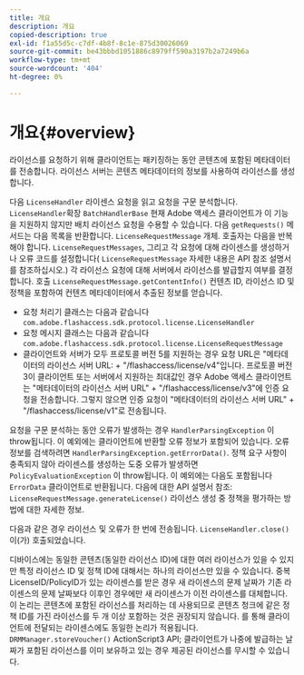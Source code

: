 ```yaml
---
title: 개요
description: 개요
copied-description: true
exl-id: f1a55d5c-c7df-4b8f-8c1e-875d30026069
source-git-commit: be43bbbd1051886c8979ff590a3197b2a7249b6a
workflow-type: tm+mt
source-wordcount: '404'
ht-degree: 0%

---
```


# 개요{#overview}

라이선스를 요청하기 위해 클라이언트는 패키징하는 동안 콘텐츠에 포함된 메타데이터를 전송합니다. 라이선스 서버는 콘텐츠 메타데이터의 정보를 사용하여 라이선스를 생성합니다.

다음 `LicenseHandler` 라이센스 요청을 읽고 요청을 구문 분석합니다. `LicenseHandler`확장 `BatchHandlerBase` 현재 Adobe 액세스 클라이언트가 이 기능을 지원하지 않지만 배치 라이선스 요청을 수용할 수 있습니다. 다음 `getRequests()` 메서드는 다음 목록을 반환합니다. `LicenseRequestMessage` 개체. 호출자는 다음을 반복해야 합니다. `LicenseRequestMessages`, 그리고 각 요청에 대해 라이센스를 생성하거나 오류 코드를 설정합니다( `LicenseRequestMessage` 자세한 내용은 API 참조 설명서 를 참조하십시오.) 각 라이선스 요청에 대해 서버에서 라이선스를 발급할지 여부를 결정합니다. 호출 `LicenseRequestMessage.getContentInfo()` 컨텐츠 ID, 라이선스 ID 및 정책을 포함하여 컨텐츠 메타데이터에서 추출된 정보를 얻습니다.

* 요청 처리기 클래스는 다음과 같습니다 `com.adobe.flashaccess.sdk.protocol.license.LicenseHandler`
* 요청 메시지 클래스는 다음과 같습니다 `com.adobe.flashaccess.sdk.protocol.license.LicenseRequestMessage`
* 클라이언트와 서버가 모두 프로토콜 버전 5를 지원하는 경우 요청 URL은 &quot;메타데이터의 라이선스 서버 URL: + &quot;/flashaccess/license/v4&quot;입니다. 프로토콜 버전 3이 클라이언트 또는 서버에서 지원하는 최대값인 경우 Adobe 액세스 클라이언트는 &quot;메타데이터의 라이선스 서버 URL&quot; + &quot;/flashaccess/license/v3&quot;에 인증 요청을 전송합니다. 그렇지 않으면 인증 요청이 &quot;메타데이터의 라이선스 서버 URL&quot; + &quot;/flashaccess/license/v1&quot;로 전송됩니다.

요청을 구문 분석하는 동안 오류가 발생하는 경우 `HandlerParsingException` 이 throw됩니다. 이 예외에는 클라이언트에 반환할 오류 정보가 포함되어 있습니다. 오류 정보를 검색하려면 `HandlerParsingException.getErrorData()`. 정책 요구 사항이 충족되지 않아 라이센스를 생성하는 도중 오류가 발생하면 `PolicyEvaluationException` 이 throw됩니다. 이 예외에는 다음도 포함됩니다 `ErrorData` 클라이언트로 반환됩니다. 다음에 대한 API 설명서 참조: `LicenseRequestMessage.generateLicense()` 라이선스 생성 중 정책을 평가하는 방법에 대한 자세한 정보.

다음과 같은 경우 라이선스 및 오류가 한 번에 전송됩니다. `LicenseHandler.close()` 이(가) 호출되었습니다.

디바이스에는 동일한 콘텐츠(동일한 라이선스 ID)에 대한 여러 라이선스가 있을 수 있지만 특정 라이선스 ID 및 정책 ID에 대해서는 하나의 라이선스만 있을 수 있습니다. 중복 LicenseID/PolicyID가 있는 라이센스를 받은 경우 새 라이센스의 문제 날짜가 기존 라이센스의 문제 날짜보다 이후인 경우에만 새 라이센스가 이전 라이센스를 대체합니다. 이 논리는 콘텐츠에 포함된 라이선스를 처리하는 데 사용되므로 콘텐츠 청크에 같은 정책 ID를 가진 라이선스를 두 개 이상 포함하는 것은 권장되지 않습니다. 를 통해 클라이언트에 전달되는 라이센스에도 동일한 논리가 적용됩니다. `DRMManager.storeVoucher()` ActionScript3 API; 클라이언트가 나중에 발급하는 날짜가 포함된 라이선스를 이미 보유하고 있는 경우 제공된 라이선스를 무시할 수 있습니다.
